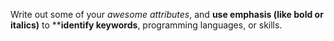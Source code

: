 Write out some of your *awesome attributes*, and __use **emphasis** (like bold or italics)__ to ****identify keywords**, programming languages, or skills. 
